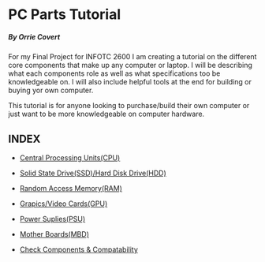 # PC Parts Tutorial
##### _By Orrie Covert_

For my Final Project for INFOTC 2600 I am creating a tutorial on the different core components that make up any computer or laptop. I will be describing what each components role as well as what specifications too be knowledgeable on.  I will also include helpful tools at the end for building or buying yor own computer. 

This tutorial is for anyone looking to purchase/build their own computer or just want to be more knowledgeable on computer hardware.

## INDEX

* [Central Processing Units(CPU)](/Covert_CPU.md)

* [Solid State Drive(SSD)/Hard Disk Drive(HDD)](/Covert_Drives.md)

* [Random Access Memory(RAM)](/Covert_RAM.md)

* [Grapics/Video Cards(GPU)](/Covert_GPU.md)

* [Power Suplies(PSU)](/Covert_PSU.md)

* [Mother Boards(MBD)](/Covert_MB.md)

* [Check Components & Compatability](/Covert_Build.md)
